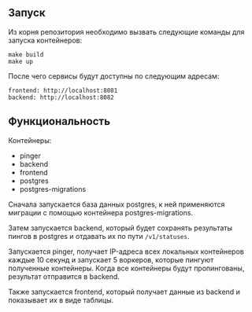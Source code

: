 ## Запуск

Из корня репозитория необходимо вызвать следующие команды для запуска контейнеров:

```
make build
make up
```

После чего сервисы будут доступны по следующим адресам:

```
frontend: http://localhost:8081
backend: http://localhost:8082
```

## Функциональность

Контейнеры:

- pinger
- backend
- frontend
- postgres
- postgres-migrations

Сначала запускается база данных postgres, к ней применяются миграции с помощью контейнера postgres-migrations.

Затем запускается backend, который будет сохранять результаты пингов в postgres и отдавать их по пути `/v1/statuses`.

Запускается pinger, получает IP-адреса всех локальных контейнеров каждые 10 секунд и запускает 5 воркеров, которые пингуют полученные контейнеры. Когда все контейнеры будут пропингованы, результат отправится в backend.

Также запускается frontend, который получает данные из backend и показывает их в виде таблицы.
